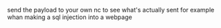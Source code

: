 
send the payload to your own nc to see what's actually sent
for example whan making a sql injection into a webpage


